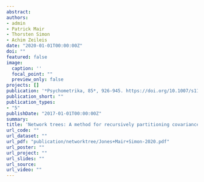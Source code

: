 ```yaml
---
abstract: 
authors:
- admin
- Patrick Mair
- Thorsten Simon
- Achim Zeileis
date: "2020-01-01T00:00:00Z"
doi: ""
featured: false
image:
  caption: ''
  focal_point: ""
  preview_only: false
projects: []
publication: '*Psychometrika, 85*, 926-945. https://doi.org/10.1007/s11336-020-09731-4'
publication_short: ""
publication_types:
- "5"
publishDate: "2017-01-01T00:00:00Z"
summary: 
title: 'Network trees: A method for recursively partitioning covariance structures'
url_code: ""
url_dataset: ""
url_pdf: "publication/networktree/Jones+Mair+Simon-2020.pdf"
url_poster: ""
url_project: ""
url_slides: ""
url_source: 
url_video: ""
---
```


